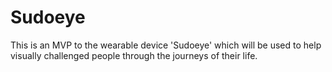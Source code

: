 # Sudoeye
This is an MVP to the wearable device 'Sudoeye' which will be used to help visually challenged people through the journeys of their life.

